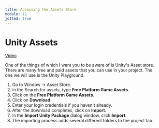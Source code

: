 ```yaml
---
title: Accessing the Assets Store
module: 12
jotted: true
---
```


# Unity Assets

<a href="https://umontana.zoom.us/rec/play/tZQpIuGp-z83SYHGuASDU_EtW9S7KKOs0iUZq_Rfz0q8U3EGMACvN7sXNuuc9x157ZRr3Sm1XOpH4PTs?continueMode=true" target="_new">Video</a>

One of the things of which I want you to be aware of is Unity's Asset store.  There are many free and paid assets that you can use in your project.  The one we will use is the Unity Playground.

1. Go to Window -> Asset Store. 
2. In the Search for assets, type **Free Platform Game Assets**.
3. Click on the **Free Platform Game Assets**.
4. Click on **Download**.
5. Enter your login credentials if you haven't already.
6. After the download completes, click on **Import**.
7. In the **Import Unity Package** dialog window, click **Import**.
8. The importing process adds several different folders to the project tab.